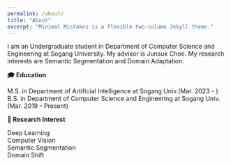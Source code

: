 ```yaml
---
permalink: /about/
title: "About"
excerpt: "Minimal Mistakes is a flexible two-column Jekyll theme."
---
```


I am an Undergraduate student in Department of Computer Science and Engineering at Sogang University. My advisor is Junsuk Choe. My research interests are Semantic Segmentation and Domain Adaptation.


**🎓 Education**

  M.S. in Department of Artificial Intelligence at Sogang Univ.(Mar. 2023 - )  
  B.S. in Department of Computer Science and Engineering at Sogang Univ.(Mar. 2019 - Present)

**📗 Research Interest**

  Deep Learning<br>
  Computer Vision<br>
  Semantic Segmentation<br>
  Domain Shift<br>
